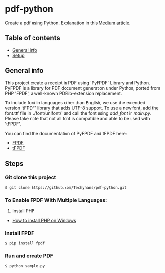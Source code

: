 # pdf-python
Create a pdf using Python. Explanation in this [Medium article](https://github.com/hansheng0512/fpdf-python).

## Table of contents
* [General info](#general-info)
* [Setup](#setup)

## General info
This project create a receipt in PDF using 'PyFPDF' Library and 
Python. PyFPDF is a library for PDF document generation under 
Python, ported from PHP 'FPDF', a well-known PDFlib-extension 
replacement. <br>

To include font in languages other than English, we use the 
extended version 'tFPDF' library that adds UTF-8 support. 
To use a new font, add the font.ttf file in './font/unifont/' 
and call the font using *add_font* in *main.py*. Please take 
note that not all font is compatible and able to be used 
with 'tFPDF'. <br>

You can find the documentation of PyFPDF and tFPDF here:
- [FPDF](https://pyfpdf.readthedocs.io/en/latest/)
- [tFPDF](http://www.fpdf.org/en/script/script92.php)
	
## Steps
### Git clone this project
```
$ git clone https://github.com/Techyhans/pdf-python.git
```

### To Enable FPDF With Multiple Languages: <br>
1. Install PHP
- [How to install PHP on Windows](https://www.sitepoint.com/how-to-install-php-on-windows/)

### Install FPDF
```
$ pip install fpdf
```

### Run and create PDF
```
$ python sample.py
```

